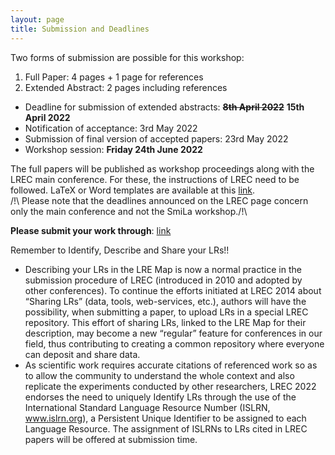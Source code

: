 ```yaml
---
layout: page
title: Submission and Deadlines
---
```

Two forms of submission are possible for this workshop:
1. Full Paper: 4 pages + 1 page for references
2. Extended Abstract: 2 pages including references


* Deadline for submission of extended abstracts: ~~**8th April 2022**~~ **15th April 2022**
* Notification of acceptance: 3rd May 2022
* Submission of final version of accepted papers: 23rd May 2022
* Workshop session: **Friday 24th June 2022**

The full papers will be published as workshop proceedings along with the LREC main conference. For these, the instructions of LREC need to be followed. LaTeX or Word templates are available at this [link](https://lrec2022.lrec-conf.org/en/submission2022/authors-kit/).<br>
/!\ Please note that the deadlines announced on the LREC page concern only the main conference and not the SmiLa workshop./!\

**Please submit your work through**: [link](https://www.softconf.com/lrec2022/SmiLa/)

Remember to Identify, Describe and Share your LRs!!
* Describing your LRs in the LRE Map is now a normal practice in the submission procedure of LREC (introduced in 2010 and adopted by other conferences). To continue the efforts initiated at LREC 2014 about “Sharing LRs” (data, tools, web-services, etc.), authors will have the possibility, when submitting a paper, to upload LRs in a special LREC repository. This effort of sharing LRs, linked to the LRE Map for their description, may become a new “regular” feature for conferences in our field, thus contributing to creating a common repository where everyone can deposit and share data.
* As scientific work requires accurate citations of referenced work so as to allow the community to understand the whole context and also replicate the experiments conducted by other researchers, LREC 2022 endorses the need to uniquely Identify LRs through the use of the International Standard Language Resource Number (ISLRN, www.islrn.org), a Persistent Unique Identifier to be assigned to each Language Resource. The assignment of ISLRNs to LRs cited in LREC papers will be offered at submission time.
